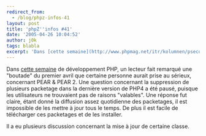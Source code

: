 ```yaml
---
redirect_from:
  - /blog/phpz-infos-41
layout: post
title: 'phpZ''infos #41'
date: '2005-04-26 10:04:52'
author: j0k
tags: blabla
excerpt: 'Dans [cette semaine](http://www.phpmag.net/itr/kolumnen/psecom,id,42,nodeid,207.html) de développement PHP, un lecteur fait remarqué une "boutade" du premier avril que certaine personne aurait prise au sérieux, concernant PEAR &amp; PEAR 2.   )   Une question concernant la suppression de plusieurs packetage dans la dernière version de PHP4 a été pausé,      ...'
---
```


Dans [cette semaine](http://www.phpmag.net/itr/kolumnen/psecom,id,42,nodeid,207.html) de développement PHP, un lecteur fait remarqué une "boutade" du premier avril que certaine personne aurait prise au sérieux, concernant PEAR &amp; PEAR 2.      Une question concernant la suppression de plusieurs packetage dans la dernière version de PHP4 a été pausé, puisque les utilisateurs ne trouvaient pas de raisons "valables". Une réponse fut claire, étant donné la diffusion assez quotidienne des packetages, il est impossible de les mettre à jour tous le temps. De plus il est facile de télécharger ces packetages et de les installer.

Il a eu plusieurs discussion concernant la mise à jour de certaine classe.
